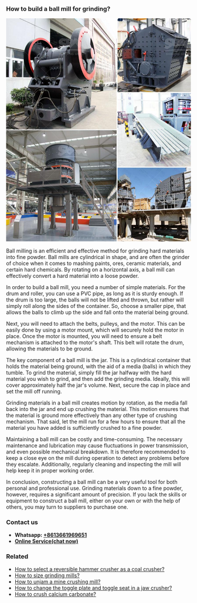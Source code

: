 <h3>How to build a ball mill for grinding?</h3><img src='1701745082.jpg' alt=''><p>Ball milling is an efficient and effective method for grinding hard materials into fine powder. Ball mills are cylindrical in shape, and are often the grinder of choice when it comes to mashing paints, ores, ceramic materials, and certain hard chemicals. By rotating on a horizontal axis, a ball mill can effectively convert a hard material into a loose powder.</p><p>In order to build a ball mill, you need a number of simple materials. For the drum and roller, you can use a PVC pipe, as long as it is sturdy enough. If the drum is too large, the balls will not be lifted and thrown, but rather will simply roll along the sides of the container. So, choose a smaller pipe, that allows the balls to climb up the side and fall onto the material being ground.</p><p>Next, you will need to attach the belts, pulleys, and the motor. This can be easily done by using a motor mount, which will securely hold the motor in place. Once the motor is mounted, you will need to ensure a belt mechanism is attached to the motor's shaft. This belt will rotate the drum, allowing the materials to be ground.</p><p>The key component of a ball mill is the jar. This is a cylindrical container that holds the material being ground, with the aid of a media (balls) in which they tumble. To grind the material, simply fill the jar halfway with the hard material you wish to grind, and then add the grinding media. Ideally, this will cover approximately half the jar's volume. Next, secure the cap in place and set the mill off running.</p><p>Grinding materials in a ball mill creates motion by rotation, as the media fall back into the jar and end up crushing the material. This motion ensures that the material is ground more effectively than any other type of crushing mechanism. That said, let the mill run for a few hours to ensure that all the material you have added is sufficiently crushed to a fine powder.</p><p>Maintaining a ball mill can be costly and time-consuming. The necessary maintenance and lubrication may cause fluctuations in power transmission, and even possible mechanical breakdown. It is therefore recommended to keep a close eye on the mill during operation to detect any problems before they escalate. Additionally, regularly cleaning and inspecting the mill will help keep it in proper working order.</p><p>In conclusion, constructing a ball mill can be a very useful tool for both personal and professional use. Grinding materials down to a fine powder, however, requires a significant amount of precision. If you lack the skills or equipment to construct a ball mill, either on your own or with the help of others, you may turn to suppliers to purchase one.</p><h3>Contact us</h3><ul><li><strong>Whatsapp:&nbsp;<a href="https://wa.me/8613661969651">+8613661969651</a></strong></li><li><a href="https://swt.shibang-china.com/?git&amp;zhl&amp;How to build a ball mill for grinding"><strong>Online Service(chat now)</strong></a></li></ul><h3>Related</h3><ul><li><a href='How to select a reversible hammer crusher as a coal crusher.md'>How to select a reversible hammer crusher as a coal crusher?</a></li><li><a href='How to size grinding mills.md'>How to size grinding mills?</a></li><li><a href='How to unjam a mine crushing mill.md'>How to unjam a mine crushing mill?</a></li><li><a href='How to change the toggle plate and toggle seat in a jaw crusher.md'>How to change the toggle plate and toggle seat in a jaw crusher?</a></li><li><a href='How to crush calcium carbonate.md'>How to crush calcium carbonate?</a></li></ul>